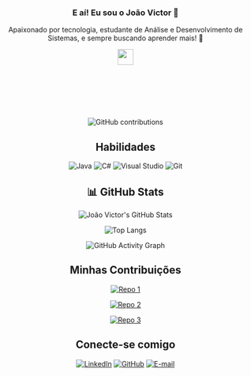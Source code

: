 <div align="center">

### E aí! Eu sou o João Victor 👋

Apaixonado por tecnologia, estudante de Análise e Desenvolvimento de Sistemas, e sempre buscando aprender mais! 🚀

<img src="https://i.pinimg.com/736x/c7/29/bb/c729bb5d795755721ee08f561317dd5f.jpg" width="25%" style="max-height: 125px; object-fit: cover;" />

![GitHub contributions](https://komarev.com/ghpvc/?username=victor-sanches&color=blue)

## Habilidades
![Java](https://img.shields.io/badge/Java-ED8B00?style=for-the-badge&logo=java&logoColor=white)
![C#](https://img.shields.io/badge/C%23-239120?style=for-the-badge&logo=c-sharp&logoColor=white)
![Visual Studio](https://img.shields.io/badge/Visual%20Studio-5C2D91.svg?style=for-the-badge&logo=visual-studio&logoColor=white)
![Git](https://img.shields.io/badge/Git-F05032?style=for-the-badge&logo=git&logoColor=white)



## 📊 GitHub Stats

![João Victor's GitHub Stats](https://github-readme-stats.vercel.app/api?username=victor-sanches&show_icons=true&theme=transparent&bg_color=000000&border_color=30A3DC&icon_color=30A3DC&title_color=E94D5F&text_color=FFFFFF)

![Top Langs](https://github-readme-stats.vercel.app/api/top-langs/?username=victor-sanches&layout=compact&theme=transparent&bg_color=000000&border_color=30A3DC&title_color=E94D5F&text_color=FFFFFF)

![GitHub Activity Graph](https://github-readme-activity-graph.vercel.app/graph?username=victor-sanches&bg_color=000000&color=30A3DC&line=E94D5F&point=FFFFFF&area=true&hide_border=true)


## Minhas Contribuições

[![Repo 1](https://github-readme-stats.vercel.app/api/pin/?username=victor-sanches&repo=dio-lab-open-source&bg_color=000&border_color=30A3DC&show_icons=true&icon_color=30A3DC&title_color=E94D5F&text_color=FFF)](https://github.com/victor-sanches/dio-lab-open-source)

[![Repo 2](https://github-readme-stats.vercel.app/api/pin/?username=victor-sanches&repo=meu-Projeto-Java-b-sico&bg_color=000&border_color=30A3DC&show_icons=true&icon_color=30A3DC&title_color=E94D5F&text_color=FFF)](https://github.com/victor-sanches/meu-Projeto-Java-b-sico)

[![Repo 3](https://github-readme-stats.vercel.app/api/pin/?username=victor-sanches&repo=projeto-Java-basico2.4ghz&bg_color=000&border_color=30A3DC&show_icons=true&icon_color=30A3DC&title_color=E94D5F&text_color=FFF)](https://github.com/victor-sanches/projeto-Java-basico2.4ghz)

## Conecte-se comigo
[![LinkedIn](https://img.shields.io/badge/LinkedIn-0077B5?style=for-the-badge&logo=linkedin&logoColor=white)](https://www.linkedin.com/in/jo%C3%A3o-victor-sanches-6406b8248/)
[![GitHub](https://img.shields.io/badge/GitHub-100000?style=for-the-badge&logo=github&logoColor=white)](https://github.com/victor-sanches)
[![E-mail](https://img.shields.io/badge/Email-0078D4?style=for-the-badge&logo=gmail&logoColor=white)](mailto:joaovictorsanches0902@gmail.com)
